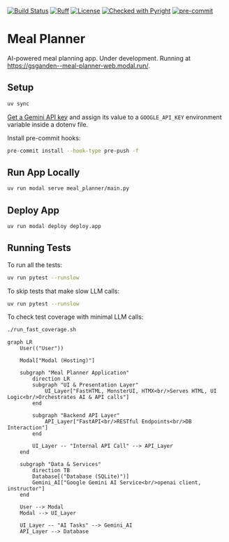 [![Build Status](https://github.com/gsganden/meal_planner/actions/workflows/ci.yml/badge.svg)](https://github.com/gsganden/meal_planner/actions/workflows/ci.yml)
[![Ruff](https://img.shields.io/endpoint?url=https://raw.githubusercontent.com/astral-sh/ruff/main/assets/badge/v2.json)](https://github.com/astral-sh/ruff)
[![License](https://img.shields.io/badge/License-Apache_2.0-blue.svg)](https://opensource.org/licenses/Apache-2.0)
[![Checked with Pyright](https://img.shields.io/badge/type_checked-pyright-blue)](https://github.com/microsoft/pyright)
[![pre-commit](https://img.shields.io/badge/pre--commit-enabled-brightgreen?logo=pre-commit)](https://github.com/pre-commit/pre-commit)

# Meal Planner

AI-powered meal planning app. Under development. Running at https://gsganden--meal-planner-web.modal.run/.

## Setup

```bash
uv sync
```

[Get a Gemini API key](https://aistudio.google.com/apikey) and assign its value to a `GOOGLE_API_KEY` environment variable inside a dotenv file.

Install pre-commit hooks:

```bash
pre-commit install --hook-type pre-push -f
```

## Run App Locally

```bash
uv run modal serve meal_planner/main.py
```

## Deploy App

```bash
uv run modal deploy deploy.app
```

## Running Tests

To run all the tests:

```bash
uv run pytest --runslow
```

To skip tests that make slow LLM calls:

```bash
uv run pytest --runslow
```

To check test coverage with minimal LLM calls:

```bash
./run_fast_coverage.sh
```

```mermaid
graph LR
    User(("User"))

    Modal["Modal (Hosting)"]

    subgraph "Meal Planner Application"
        direction LR
        subgraph "UI & Presentation Layer"
            UI_Layer["FastHTML, MonsterUI, HTMX<br/>Serves HTML, UI Logic<br/>Orchestrates AI & API calls"]
        end

        subgraph "Backend API Layer"
            API_Layer["FastAPI<br/>RESTful Endpoints<br/>DB Interaction"]
        end

        UI_Layer -- "Internal API Call" --> API_Layer
    end

    subgraph "Data & Services"
        direction TB
        Database[("Database (SQLite)")]
        Gemini_AI["Google Gemini AI Service<br/>openai client, instructor"]
    end

    User --> Modal
    Modal --> UI_Layer

    UI_Layer -- "AI Tasks" --> Gemini_AI
    API_Layer --> Database
```

